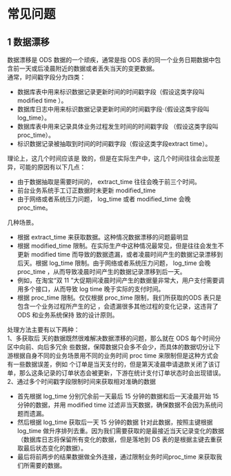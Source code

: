 # 常见问题

## 1 数据漂移

数据漂移是 ODS 数据的一个顽疾，通常是指 ODS 表的同一个业务日期数据中包含前一天或后凌晨附近的数据或者丢失当天的变更数据。<br>
通常，时间戳字段分为四类：

- 数据库表中用来标识数据记录更新时间的时间戳字段（假设这类字段叫 modified time ）。
- 数据库日志中用来标识数据记录更新时间的时间戳字段·（假设这类宇段叫 log_time）。
- 数据库表中用来记录具体业务过程发生时间的时间戳字段 （假设这类字段叫 proc_time）。
- 标识数据记录被抽取到时间的时间戳字段（假设这类字段extract time）。

理论上，这几个时间应该是 致的，但是在实际生产中，这几个时间往往会出现差异，可能的原因有以下几点：

- 由于数据抽取是需要时间的， extract_time 往往会晚于前三个时间。
- 前台业务系统手工订正数据时未更新 modified_time
- 由于网络或者系统压力问题， log_time 或者 modified_time 会晚proc_time。

几种场景。

- 根据 extract_time 来获取数据。这种情况数据漂移的问题最明显
- 根据 modified_time 限制。在实际生产中这种情况最常见，但是往往会发生不更新 modified time 而导致的数据遗漏，或者凌晨时间产生的数据记录漂移到后天。根据 log_time 限制。由于网络或者系统压力问题， log_time 会晚proc_time ，从而导致凌晨时间产生的数据记录漂移到后一天。
- 例如，在淘宝“双 11 ”大促期间凌晨时间产生的数据量非常大，用户支付需要调用多个接口，从而导致 log time 晚于实际的支付时间。
- 根据 proc_time 限制。仅仅根据 proc_time 限制，我们所获取的ODS 表只是包含一个业务过程所产生的记 ，会遗漏很多其他过程的变化记录，这违背了 ODS 和业务系统保持 致的设计原则。

处理方法主要有以下两种：<br>
1、多获取后 天的数据既然很难解决数据漂移的问题，那么就在 ODS 每个时间分区中向前、向后多冗余 些数据，保障数据只会多不会少，而具体的数据切分让下游根据自身不同的业务场景用不同的业务时间 proc time 来限制但是这种方式会有一些数据误差，例如 个订单是当天支付的，但是第天凌晨申请退款关闭了该订单，那么这条记录的订单状态会被更新，下游在统计支付订单状态时会出现错误。<br>
2、通过多个时间戳字段限制时间来获取相对准确的数据

- 首先根据 log_time 分别冗余前一天最后 15 分钟的数据和后一天凌晨开始 15 分钟的数据，并用 modified time 过滤非当天数据，确保数据不会因为系统问题而遗漏。
- 然后根据 log_time 获取后一天 15 分钟的数据 针对此数据，按照主键根据 log_time 做升序排列去重。因为我们需要获取的是最接近当天记录变化的数据（数据库日志将保留所有变化的数据，但是落地到 DS 表的是根据主键去重获取最后状态变化的数据）。
- 最后将前两步的结果数据做全外连接，通过限制业务时间proc_time 来获取我们所需要的数据。



